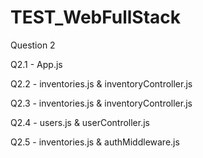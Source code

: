 # TEST_WebFullStack
Question 2

Q2.1 - App.js

Q2.2 - inventories.js & inventoryController.js

Q2.3 - inventories.js & inventoryController.js

Q2.4 - users.js & userController.js

Q2.5 - inventories.js & authMiddleware.js
